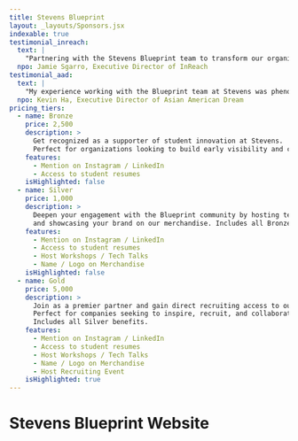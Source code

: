 ```yaml
---
title: Stevens Blueprint
layout: _layouts/Sponsors.jsx
indexable: true
testimonial_inreach:
  text: |
    "Partnering with the Stevens Blueprint team to transform our organization's homesite from WordPress to Next.js was a great experience. Their expertise and dedication resulted in a modern, user-friendly website with a streamlined backend CMS. This upgrade will empower our staff and volunteers to easily manage updates, ensuring our homesite stays relevant and impactful for years to come."
  npo: Jamie Sgarro, Executive Director of InReach
testimonial_aad:
  text: |
    "My experience working with the Blueprint team at Stevens was phenomenal. The task at hand was to develop a matching algorithm that would streamline the matching process for our signature, Kin Mentorship Program. Blueprint was able to develop a tailored algorithm that effectively matched our 200 mentees and 200 mentors based on ranking, industry, and mentorship style preferences. Our previous matching process was completely manual, taking days to complete. Blueprint revolutionized our matching process to create exceptional mentor-mentee matches, nearly instantaneously."
  npo: Kevin Ha, Executive Director of Asian American Dream
pricing_tiers:
  - name: Bronze
    price: 2,500
    description: >
      Get recognized as a supporter of student innovation at Stevens. 
      Perfect for organizations looking to build early visibility and connect with top tech talent.
    features:
      - Mention on Instagram / LinkedIn
      - Access to student resumes
    isHighlighted: false
  - name: Silver
    price: 1,000
    description: >
      Deepen your engagement with the Blueprint community by hosting technical events 
      and showcasing your brand on our merchandise. Includes all Bronze benefits.
    features:
      - Mention on Instagram / LinkedIn
      - Access to student resumes
      - Host Workshops / Tech Talks
      - Name / Logo on Merchandise
    isHighlighted: false
  - name: Gold
    price: 5,000
    description: >
      Join as a premier partner and gain direct recruiting access to our student network.
      Perfect for companies seeking to inspire, recruit, and collaborate with future tech leaders.
      Includes all Silver benefits.
    features:
      - Mention on Instagram / LinkedIn
      - Access to student resumes
      - Host Workshops / Tech Talks
      - Name / Logo on Merchandise
      - Host Recruiting Event
    isHighlighted: true
---
```


# Stevens Blueprint Website

